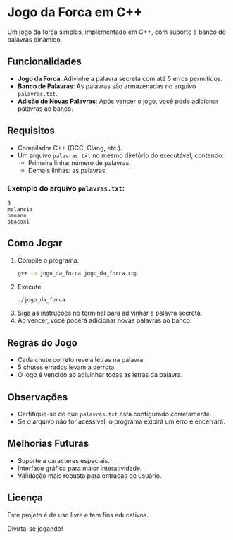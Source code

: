 # Jogo da Forca em C++

Um jogo da forca simples, implementado em C++, com suporte a banco de palavras dinâmico.

## Funcionalidades
- **Jogo da Forca**: Adivinhe a palavra secreta com até 5 erros permitidos.
- **Banco de Palavras**: As palavras são armazenadas no arquivo `palavras.txt`.
- **Adição de Novas Palavras**: Após vencer o jogo, você pode adicionar palavras ao banco.

## Requisitos
- Compilador C++ (GCC, Clang, etc.).
- Um arquivo `palavras.txt` no mesmo diretório do executável, contendo:
  - Primeira linha: número de palavras.
  - Demais linhas: as palavras.

### Exemplo do arquivo `palavras.txt`:
```
3
melancia
banana
abacaxi
```

## Como Jogar
1. Compile o programa:
   ```bash
   g++ -o jogo_da_forca jogo_da_forca.cpp
   ```
2. Execute:
   ```bash
   ./jogo_da_forca
   ```
3. Siga as instruções no terminal para adivinhar a palavra secreta.
4. Ao vencer, você poderá adicionar novas palavras ao banco.

## Regras do Jogo
- Cada chute correto revela letras na palavra.
- 5 chutes errados levam à derrota.
- O jogo é vencido ao adivinhar todas as letras da palavra.

## Observações
- Certifique-se de que `palavras.txt` está configurado corretamente.
- Se o arquivo não for acessível, o programa exibirá um erro e encerrará.

## Melhorias Futuras
- Suporte a caracteres especiais.
- Interface gráfica para maior interatividade.
- Validação mais robusta para entradas de usuário.

## Licença
Este projeto é de uso livre e tem fins educativos.

Divirta-se jogando!

